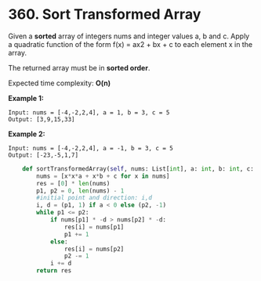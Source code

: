 # 360. Sort Transformed Array

Given a **sorted** array of integers nums and integer values a, b and c. Apply a quadratic function of the form f\(x\) = ax2 + bx + c to each element x in the array.

The returned array must be in **sorted order**.

Expected time complexity: **O\(n\)**

**Example 1:**

```text
Input: nums = [-4,-2,2,4], a = 1, b = 3, c = 5
Output: [3,9,15,33]
```

**Example 2:**

```text
Input: nums = [-4,-2,2,4], a = -1, b = 3, c = 5
Output: [-23,-5,1,7]
```

```python
    def sortTransformedArray(self, nums: List[int], a: int, b: int, c: int) -> List[int]:
        nums = [x*x*a + x*b + c for x in nums]
        res = [0] * len(nums)
        p1, p2 = 0, len(nums) - 1
        #initial point and direction: i,d
        i, d = (p1, 1) if a < 0 else (p2, -1)
        while p1 <= p2:
            if nums[p1] * -d > nums[p2] * -d:
                res[i] = nums[p1]
                p1 += 1
            else:
                res[i] = nums[p2]
                p2 -= 1
            i += d
        return res
```

